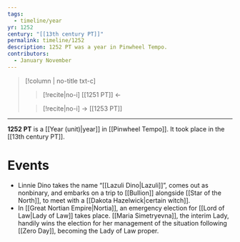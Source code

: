 ```yaml
---
tags:
  - timeline/year
yr: 1252
century: "[[13th century PT]]"
permalink: timeline/1252
description: 1252 PT was a year in Pinwheel Tempo.
contributors:
  - January November
---
```

>[!column | no-title txt-c]
>>[!recite|no-i] [[1251 PT]] ←
>
>> [!recite|no-i] → [[1253 PT]]

---
**1252 PT** is a [[Year (unit)|year]] in [[Pinwheel Tempo]]. It took place in the [[13th century PT]]. 

# Events
- Linnie Dino takes the name “[[Lazuli Dino|Lazuli]]”, comes out as nonbinary, and embarks on a trip to [[Bullion]] alongside [[Star of the North]], to meet with a [[Dakota Hazelwick|certain witch]].
- In [[Great Nortian Empire|Nortia]], an emergency election for [[Lord of Law|Lady of Law]] takes place. [[Maria Simetryevna]], the interim Lady, handily wins the election for her management of the situation following [[Zero Day]], becoming the Lady of Law proper. 